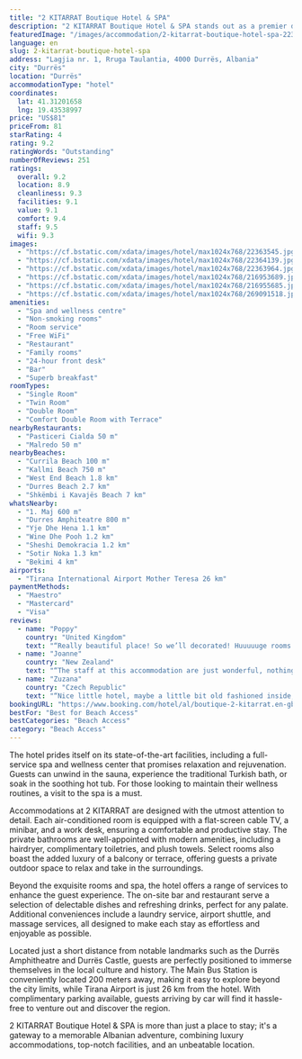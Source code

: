 ```yaml
---
title: "2 KITARRAT Boutique Hotel & SPA"
description: "2 KITARRAT Boutique Hotel & SPA stands out as a premier destination for travelers seeking a blend of comfort, luxury, and convenience in Durrës."
featuredImage: "/images/accommodation/2-kitarrat-boutique-hotel-spa-22363545.jpg"
language: en
slug: 2-kitarrat-boutique-hotel-spa
address: "Lagjia nr. 1, Rruga Taulantia, 4000 Durrës, Albania"
city: "Durrës"
location: "Durrës"
accommodationType: "hotel"
coordinates:
  lat: 41.31201658
  lng: 19.43538997
price: "US$81"
priceFrom: 81
starRating: 4
rating: 9.2
ratingWords: "Outstanding"
numberOfReviews: 251
ratings:
  overall: 9.2
  location: 8.9
  cleanliness: 9.3
  facilities: 9.1
  value: 9.1
  comfort: 9.4
  staff: 9.5
  wifi: 9.3
images:
  - "https://cf.bstatic.com/xdata/images/hotel/max1024x768/22363545.jpg?k=2b958c8c52753f70c4c3c27db57ad5d6dde53c20f23e60a7f4a25c4df9527c46&o=&hp=1"
  - "https://cf.bstatic.com/xdata/images/hotel/max1024x768/22364139.jpg?k=1ef8efdb91fdc75f56d3ea26fc4ff750facbd9ee23f410ec332f821cf0cdfcf6&o=&hp=1"
  - "https://cf.bstatic.com/xdata/images/hotel/max1024x768/22363964.jpg?k=c5c1cf364015c43345ed1bf6f2b50b92104fba2814f2f4a1078fe6be5b4864fb&o=&hp=1"
  - "https://cf.bstatic.com/xdata/images/hotel/max1024x768/216953689.jpg?k=dc2bf453912f9f5c1a2b9163294d5e4fcf4a1b958854b291da54bbad826ebf6d&o=&hp=1"
  - "https://cf.bstatic.com/xdata/images/hotel/max1024x768/216955685.jpg?k=c8b83401492e3e8f7200aac00e7dbb555bad360f830e3c0c77ab219146595ce4&o=&hp=1"
  - "https://cf.bstatic.com/xdata/images/hotel/max1024x768/269091518.jpg?k=e0d229f716f9db26287232f6a24d88b6193b9f5ea5db7031bbbe6a30ea386bc3&o=&hp=1"
amenities:
  - "Spa and wellness centre"
  - "Non-smoking rooms"
  - "Room service"
  - "Free WiFi"
  - "Restaurant"
  - "Family rooms"
  - "24-hour front desk"
  - "Bar"
  - "Superb breakfast"
roomTypes:
  - "Single Room"
  - "Twin Room"
  - "Double Room"
  - "Comfort Double Room with Terrace"
nearbyRestaurants:
  - "Pasticeri Cialda 50 m"
  - "Malredo 50 m"
nearbyBeaches:
  - "Currila Beach 100 m"
  - "Kallmi Beach 750 m"
  - "West End Beach 1.8 km"
  - "Durres Beach 2.7 km"
  - "Shkëmbi i Kavajës Beach 7 km"
whatsNearby:
  - "1. Maj 600 m"
  - "Durres Amphiteatre 800 m"
  - "Yje Dhe Hena 1.1 km"
  - "Wine Dhe Pooh 1.2 km"
  - "Sheshi Demokracia 1.2 km"
  - "Sotir Noka 1.3 km"
  - "Bekimi 4 km"
airports:
  - "Tirana International Airport Mother Teresa 26 km"
paymentMethods:
  - "Maestro"
  - "Mastercard"
  - "Visa"
reviews:
  - name: "Poppy"
    country: "United Kingdom"
    text: "“Really beautiful place! So we’ll decorated! Huuuuuge rooms and balcony is more like a terrace it was massive! Couldn’t recommend this place more!”"
  - name: "Joanne"
    country: "New Zealand"
    text: "“The staff at this accommodation are just wonderful, nothing was a bother, they organised a haircut and nail appointment, a late check out, car park for our car etc abd were just so kind and friendly. The room was huge and comfortable, breakfast...”"
  - name: "Zuzana"
    country: "Czech Republic"
    text: "“Nice little hotel, maybe a little bit old fashioned inside, but still lovely. The rooms was comfortable and big, bathroom was clean, staff was nice and helpful and it is very close to the beach. We had a good time!”"
bookingURL: "https://www.booking.com/hotel/al/boutique-2-kitarrat.en-gb.html?aid=8035640"
bestFor: "Best for Beach Access"
bestCategories: "Beach Access"
category: "Beach Access"
---
```


The hotel prides itself on its state-of-the-art facilities, including a full-service spa and wellness center that promises relaxation and rejuvenation. Guests can unwind in the sauna, experience the traditional Turkish bath, or soak in the soothing hot tub. For those looking to maintain their wellness routines, a visit to the spa is a must.

Accommodations at 2 KITARRAT are designed with the utmost attention to detail. Each air-conditioned room is equipped with a flat-screen cable TV, a minibar, and a work desk, ensuring a comfortable and productive stay. The private bathrooms are well-appointed with modern amenities, including a hairdryer, complimentary toiletries, and plush towels. Select rooms also boast the added luxury of a balcony or terrace, offering guests a private outdoor space to relax and take in the surroundings.

Beyond the exquisite rooms and spa, the hotel offers a range of services to enhance the guest experience. The on-site bar and restaurant serve a selection of delectable dishes and refreshing drinks, perfect for any palate. Additional conveniences include a laundry service, airport shuttle, and massage services, all designed to make each stay as effortless and enjoyable as possible.

Located just a short distance from notable landmarks such as the Durrës Amphitheatre and Durrës Castle, guests are perfectly positioned to immerse themselves in the local culture and history. The Main Bus Station is conveniently located 200 meters away, making it easy to explore beyond the city limits, while Tirana Airport is just 26 km from the hotel. With complimentary parking available, guests arriving by car will find it hassle-free to venture out and discover the region.

2 KITARRAT Boutique Hotel & SPA is more than just a place to stay; it's a gateway to a memorable Albanian adventure, combining luxury accommodations, top-notch facilities, and an unbeatable location.